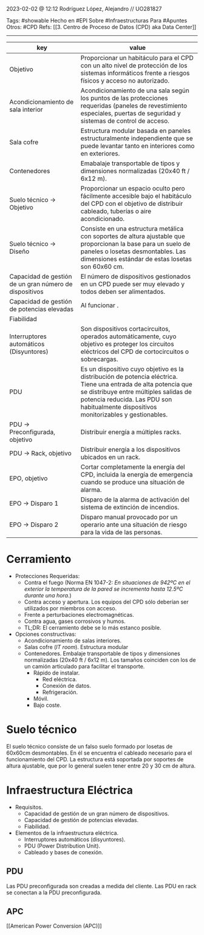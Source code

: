 2023-02-02 @ 12:12
Rodríguez López, Alejandro // UO281827

Tags:
	#showable
	Hecho en #EPI
	Sobre #Infraestructuras 
	Para #Apuntes 
	Otros: #CPD
	Refs:
		[[3. Centro de Proceso de Datos (CPD) aka Data Center]] 
<hr>

| key                                                    | value                                                                                                                                                                                                                                              |
| ------------------------------------------------------ | -------------------------------------------------------------------------------------------------------------------------------------------------------------------------------------------------------------------------------------------------- |
| Objetivo                                               | Proporcionar un habitáculo para el CPD con un alto nivel de protección de los sistemas informáticos frente a riesgos físicos y acceso no autorizado.                                                                                               |
| Acondicionamiento de sala interior                     | Acondicionamiento de una sala según los puntos de las protecciones requeridas (paneles de revestimiento especiales, puertas de seguridad y sistemas de control de acceso.                                                                          |
| Sala cofre                                             | Estructura modular basada en paneles estructuralmente independiente que se puede levantar tanto en interiores como en exteriores.                                                                                                                  |
| Contenedores                                           | Emabalaje transportable de tipos y dimensiones normalizadas (20x40 ft / 6x12 m).                                                                                                                                                                   |
| Suelo técnico -> Objetivo                              | Proporcionar un espacio oculto pero fácilmente accesible bajo el habitáculo del CPD con el objetivo de distribuir cableado, tuberías o aire acondicionado.                                                                                         |
| Suelo técnico -> Diseño                                | Consiste en una estructura metálica con soportes de altura ajustable que proporcionan la base para un suelo de paneles o losetas desmontables. Las dimensiones estándar de estas losetas son 60x60 cm.                                             |
| Capacidad de gestión de un gran número de dispositivos | El número de dispositivos gestionados en un CPD puede ser muy elevado y todos deben ser alimentados.                                                                                                                                               |
| Capacidad de gestión de potencias elevadas             | Al funcionar .                                                                                                                                                                                                                                     |
| Fiabilidad                                             |                                                                                                                                                                                                                                                    |
| Interruptores automáticos (Disyuntores)                | Son dispositivos cortacircuitos, operados automáticamente, cuyo objetivo es proteger los circuitos eléctricos del CPD de cortocircuitos o sobrecargas.                                                                                             |
| PDU                                                    | Es un dispositivo cuyo objetivo es la distribución de potencia eléctrica. Tiene una entrada de alta potencia que se distribuye entre múltiples salidas de potencia reducida. Las PDU son habitualmente dispositivos monitorizables y gestionables. |
| PDU -> Preconfigurada, objetivo                        | Distribuir energía a múltiples racks.                                                                                                                                                                                                              |
| PDU -> Rack, objetivo                                  | Distribuir energía a los dispositivos ubicados en un rack.                                                                                                                                                                                         |
| EPO, objetivo                                          | Cortar completamente la energía del CPD, incluida la energía de emergencia cuando se produce una situación de alarma.                                                                                                                              |
| EPO -> Disparo 1                                       | Disparo de la alarma de activación del sistema de extinción de incendios.                                                                                                                                                                          |
| EPO -> Disparo 2                                       | Disparo manual provocado por un operario ante una situación de riesgo para la vida de las personas.                                                                                                                                                                                                                                                   |

# Cerramiento
- Protecciones Requeridas:
	- Contra el fuego (Norma EN 1047-2: *En situaciones de 942ºC en el exterior la temperatura de la pared se incrementa hasta 12.5ºC durante una hora.*)
	- Contra acceso y apertura. Los equipos del CPD sólo deberían ser utilizados por miembros con acceso.
	- Frente a perturbaciones electromagnéticas.
	- Contra agua, gases corrosivos y humos.
	- TL;DR: El cerramiento debe se lo más estanco posible.
- Opciones constructivas:
	- Acondicionamiento de salas interiores.
	- Salas cofre (*IT room*). Estructura modular
	- Contenedores. Embalaje transportable de tipos y dimensiones normalizadas (20x40 ft / 6x12 m). Los tamaños coinciden con los de un camión articulado para facilitar el transporte.
		- Rápido de instalar.
			- Red eléctrica.
			- Conexión de datos.
			- Refrigeración.
		- Móvil.
		- Bajo coste.

# Suelo técnico
El suelo técnico consiste de un falso suelo formado por losetas de 60x60cm desmontables. En él se encuentra el cableado necesario para el funcionamiento del CPD. La estructura está soportada por soportes de altura ajustable, que por lo general suelen tener entre 20 y 30 cm de altura.

# Infraestructura Eléctrica
- Requisitos.
	- Capacidad de gestión de un gran número de dispositivos.
	- Capacidad de gestión de potencias elevadas.
	- Fiabilidad.
- Elementos de la infraestructura eléctrica.
	- Interruptores automáticos (disyuntores).
	- PDU (Power Distribution Unit).
	- Cableado y bases de conexión.

## PDU
Las PDU preconfigurada son creadas a medida del cliente.
Las PDU en rack se conectan a la PDU preconfigurada.

## APC
[[American Power Conversion (APC)]]

